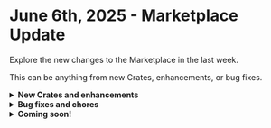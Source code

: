 # June 6th, 2025 - Marketplace Update

Explore the new changes to the Marketplace in the last week.

This can be anything from new Crates, enhancements, or bug fixes.

<details>

<summary><strong>New Crates and enhancements</strong></summary>

* CW Pod Technician Toolbox -refactor
* Cork Compliance Event to PSA Ticket

</details>

<details>

<summary><strong>Bug fixes and chores</strong></summary>



* SuperOps - Create Ticket Sub - Automation Logs and Success Statuses
  * Updated workflow name to \[REWST TASK] SuperOps: Create Ticket
* FreshDesk - Create Ticket Sub - Automation Logs and Success Statuses
  * Modified begin and end to be BEGIN and END
  * Removed retry count
  * Noticed that the company ID field is commented out
  * Removed extra ticket\_id alias
* Reset Locked Accounts
  * Added options gen trigger to the field ticket\_id
* Microsoft: User Onboarding
  * Add support for GCC in Pax8 product matching
* Run Powershell Script on Selected Devices
  * Updated the Computers field on the form to use the opt gen workflow
* Datto PSA
  * Resolved issue where NULL internal note causes ticket update failure
  * Fixed issues with time charge and ticket notes
* Kaseya BMS - Create Ticket Sub - Automation Logs and Success Statuses
  * Changed begin and end to BEGIN and END
  * Replaced RESULT and TASKS with PRA refs
  * Adjusted transitions to properly handle contact\_email\_provided
  * Removed retry\_count var
  * Changed name to match standard
  * Added logging and checks for required vars
  * Added success
* ServiceNow - Create Ticket Sub - Automation Logs and Success Statuses
  * Changed name to \[REWST TASK] ServiceNow: Create Ticket
  * Updated begin and end to be BEGIN and END
  * Fixed mapping for company\_id
  * Fixed issue with contact\_id not getting mapped
  * Fixed issues with ticket references
  * Added logs
  * Added success
  * Updated to use sys\_id instead of number
* Google: User Offboarding
  * Changed json\_body\[0].name Jinja
  * Changed site id field Jinja
  * Fixed the inactive field Jinja as it was originally inverting the boolean input

</details>

<details>

<summary><strong>Coming soon!</strong></summary>

* Patch deployer

</details>

